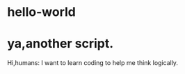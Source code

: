 # hello-world
ya,another script.
=========================

Hi,humans:
I want to learn coding to help me think logically.
